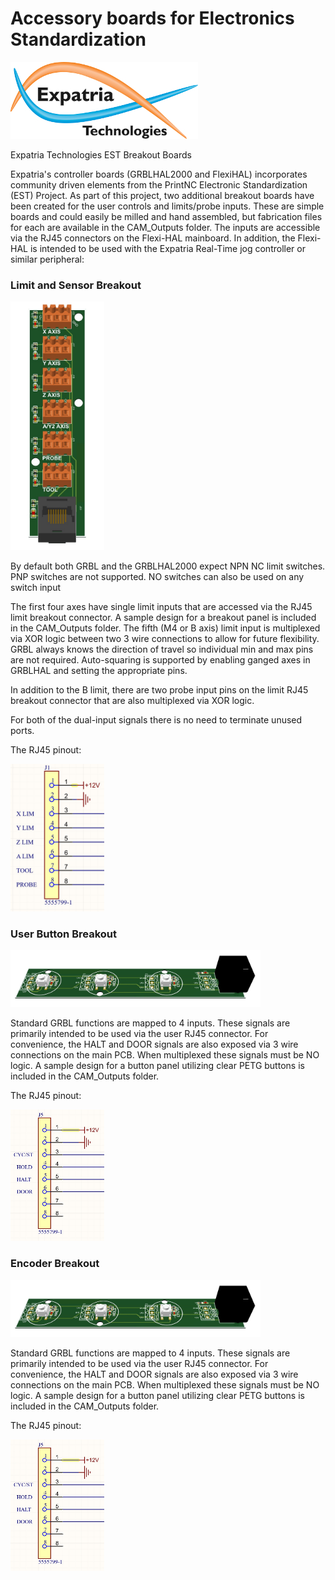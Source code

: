 # Accessory boards for Electronics Standardization

![Logo](/readme_images/logo_sm.jpg)

Expatria Technologies EST Breakout Boards

Expatria's controller boards (GRBLHAL2000 and FlexiHAL) incorporates community driven elements from the PrintNC Electronic Standardization (EST) Project. As part of this project, two additional breakout boards have been created for the user controls and limits/probe inputs. These are simple boards and could easily be milled and hand assembled, but fabrication files for each are available in the CAM_Outputs folder. The inputs are accessible via the RJ45 connectors on the Flexi-HAL mainboard. In addition, the Flexi-HAL is intended to be used with the Expatria Real-Time jog controller or similar peripheral:


### Limit and Sensor Breakout

<img src="/readme_images/limit_mod_render.jpg" width="150">

By default both GRBL and the GRBLHAL2000 expect NPN NC limit switches.  PNP switches are not supported. NO switches can also be used on any switch input

The first four axes have single limit inputs that are accessed via the RJ45 limit breakout connector.  A sample design for a breakout panel is included in the CAM_Outputs folder.  The fifth (M4 or B axis) limit input is multiplexed via XOR logic between two 3 wire connections to allow for future flexibility.  GRBL always knows the direction of travel so individual min and max pins are not required.  Auto-squaring is supported by enabling ganged axes in GRBLHAL and setting the appropriate pins.

In addition to the B limit, there are two probe input pins on the limit RJ45 breakout connector that are also multiplexed via XOR logic.

For both of the dual-input signals there is no need to terminate unused ports.

The RJ45 pinout:

<img src="/readme_images/limit_rj45_pinout.jpg" width="150">

### User Button Breakout
<img src="/readme_images/User_mod_render.jpg" width="400">

Standard GRBL functions are mapped to 4 inputs.  These signals are primarily intended to be used via the user RJ45 connector.  For convenience, the HALT and DOOR signals are also exposed via 3 wire connections on the main PCB.  When multiplexed these signals must be NO logic.  A sample design for a button panel utilizing clear PETG buttons is included in the CAM_Outputs folder.

The RJ45 pinout:

<img src="/readme_images/user_rj45_pinout.jpg" width="150">

### Encoder Breakout
<img src="/readme_images/User_mod_render.jpg" width="400">

Standard GRBL functions are mapped to 4 inputs.  These signals are primarily intended to be used via the user RJ45 connector.  For convenience, the HALT and DOOR signals are also exposed via 3 wire connections on the main PCB.  When multiplexed these signals must be NO logic.  A sample design for a button panel utilizing clear PETG buttons is included in the CAM_Outputs folder.

The RJ45 pinout:

<img src="/readme_images/user_rj45_pinout.jpg" width="150">
